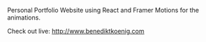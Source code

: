 Personal Portfolio Website using React and Framer Motions for the animations.

Check out live: http://www.benediktkoenig.com
